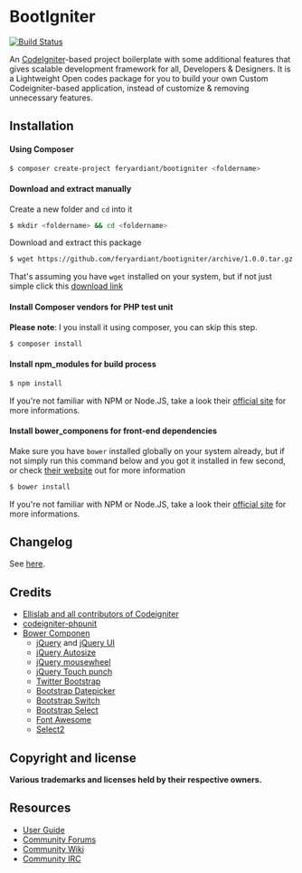 # BootIgniter

[![Build Status](https://travis-ci.org/feryardiant/codeigniter.svg?branch=master)](https://travis-ci.org/feryardiant/codeigniter)

An [CodeIgniter](https://github.com/EllisLab/CodeIgniter)-based project boilerplate with some additional features that gives scalable development framework for all, Developers & Designers. It is a Lightweight Open codes package for you to build your own Custom Codeigniter-based application, instead of customize & removing unnecessary features.

## Installation

#### Using Composer

```bash
$ composer create-project feryardiant/bootigniter <foldername>
```

#### Download and extract manually

Create a new folder and `cd` into it

```bash
$ mkdir <foldername> && cd <foldername>
```

Download and extract this package

```bash
$ wget https://github.com/feryardiant/bootigniter/archive/1.0.0.tar.gz -qO - | tar xz
```

That's assuming you have `wget` installed on your system, but if not just simple click this [download link](https://github.com/feryardiant/bootigniter/archive/1.0.0.tar.gz)

#### Install Composer vendors for PHP test unit

**Please note**: I you install it using composer, you can skip this step.

```bash
$ composer install
```

#### Install npm_modules for build process

```bash
$ npm install
```

If you're not familiar with NPM or Node.JS, take a look their [official site](http://nodejs.org/) for more informations.

#### Install bower_componens for front-end dependencies

Make sure you have `bower` installed globally on your system already, but if not simply run this command below and you got it installed in few second, or check [their website](http://bower.io/#install-bower) out for more information

```bash
$ bower install
```

If you're not familiar with NPM or Node.JS, take a look their [official site](http://nodejs.org/) for more informations.

## Changelog

See [here](https://github.com/feryardiant/bootigniter/releases).

## Credits

+ [Ellislab and all contributors of Codeigniter](https://github.com/EllisLab/CodeIgniter)
+ [codeigniter-phpunit](https://github.com/fmalk/codeigniter-phpunit)
+ [Bower Componen](http://bower.io)
  + [jQuery](http://jquery.com) and [jQuery UI](http://jqueryui.com)
  + [jQuery Autosize](http://www.jacklmoore.com/autosize)
  + [jQuery mousewheel](http://brandon.aaron.sh)
  + [jQuery Touch punch](http://touchpunch.furf.com)
  + [Twitter Bootstrap](http://getbootstrap.com)
  + [Bootstrap Datepicker](http://www.eyecon.ro/bootstrap-datepicker)
  + [Bootstrap Switch](http://www.bootstrap-switch.org)
  + [Bootstrap Select](http://silviomoreto.github.com/bootstrap-select/3)
  + [Font Awesome](http://fortawesome.github.io/Font-Awesome/)
  + [Select2](http://ivaynberg.github.io/select2/)

## Copyright and license

**Various trademarks and licenses held by their respective owners.**

## Resources

- [User Guide](http://ellislab.com/codeigniter/user_guide/)
- [Community Forums](http://ellislab.com/forums/)
- [Community Wiki](https://github.com/EllisLab/CodeIgniter/wiki/)
- [Community IRC](http://ellislab.com/codeigniter/irc)
